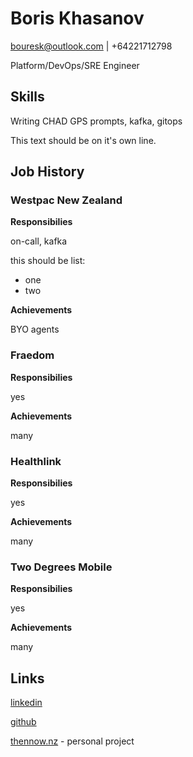 # Boris Khasanov


bouresk@outlook.com | +64221712798

Platform/DevOps/SRE Engineer

## Skills

Writing CHAD GPS prompts, kafka, gitops

This text should be on it's own line.

## Job History

### Westpac New Zealand

**Responsibilies**

on-call, kafka

this should be list:

- one
- two

**Achievements**

BYO agents

### Fraedom

**Responsibilies**

yes

**Achievements**

many

### Healthlink

**Responsibilies**

yes

**Achievements**

many


### Two Degrees Mobile

**Responsibilies**

yes

**Achievements**

many

## Links

[linkedin](https://linkedin.com/in/kpoxo6op)

[github](https://github.com/kpoxo6op)

[thennow.nz](https://thennow.nz) - personal project

